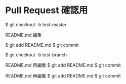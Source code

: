 Pull Request 確認用
==============================

$ git checkout -b test-master

README.md 編集

$ git add README.md
$ git commit

$ git checkout -b test-branch

README.md 再編集
$ git add README.md
$ git commit


README.md 再編集
$ git add README.md
$ git commit

